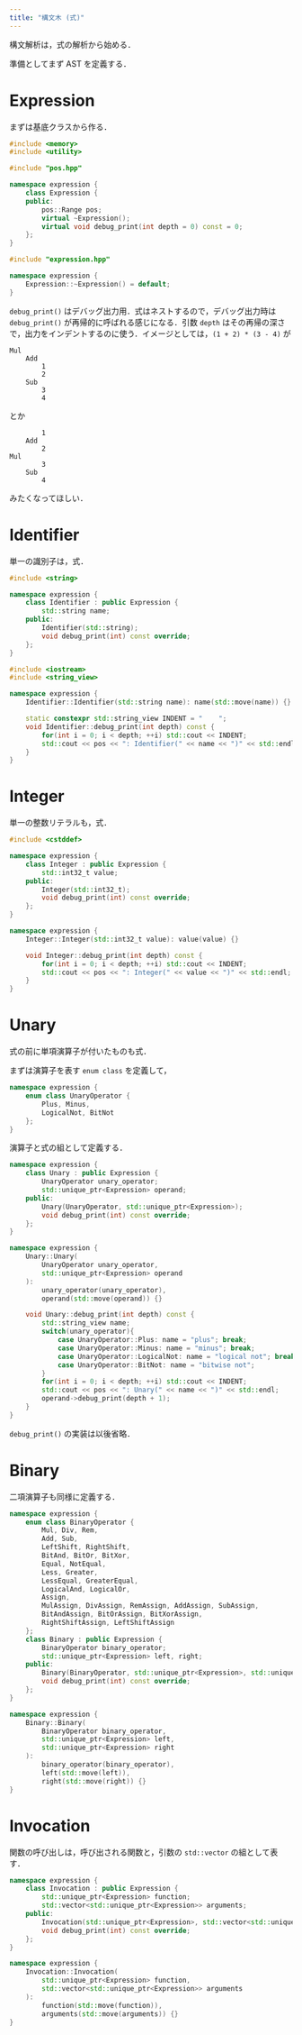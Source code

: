 ```yaml
---
title: "構文木 (式)"
---
```


構文解析は，式の解析から始める．

準備としてまず AST を定義する．

# Expression
まずは基底クラスから作る．
```cpp:expression.hpp
#include <memory>
#include <utility>

#include "pos.hpp"

namespace expression {
    class Expression {
    public:
        pos::Range pos;
        virtual ~Expression();
        virtual void debug_print(int depth = 0) const = 0;
    };
}
```
```cpp:expression.cpp
#include "expression.hpp"

namespace expression {
    Expression::~Expression() = default;
}
```
`debug_print()` はデバッグ出力用．式はネストするので，デバッグ出力時は `debug_print()` が再帰的に呼ばれる感じになる．引数 `depth` はその再帰の深さで，出力をインデントするのに使う．イメージとしては，`(1 + 2) * (3 - 4)` が
```
Mul
    Add
        1
        2
    Sub
        3
        4
```
とか
```
        1
    Add
        2
Mul
        3
    Sub
        4
```
みたくなってほしい．

# Identifier
単一の識別子は，式．
```cpp:expression.hpp
#include <string>

namespace expression {
    class Identifier : public Expression {
        std::string name;
    public:
        Identifier(std::string);
        void debug_print(int) const override;
    };
}
```
```cpp:expression.cpp
#include <iostream>
#include <string_view>

namespace expression {
    Identifier::Identifier(std::string name): name(std::move(name)) {}

    static constexpr std::string_view INDENT = "    ";
    void Identifier::debug_print(int depth) const {
        for(int i = 0; i < depth; ++i) std::cout << INDENT;
        std::cout << pos << ": Identifier(" << name << ")" << std::endl;
    }
}
```
# Integer
単一の整数リテラルも，式．
```cpp:expression.hpp
#include <cstddef>

namespace expression {
    class Integer : public Expression {
        std::int32_t value;
    public:
        Integer(std::int32_t);
        void debug_print(int) const override;
    };
}
```
```cpp:expression.cpp
namespace expression {
    Integer::Integer(std::int32_t value): value(value) {}

    void Integer::debug_print(int depth) const {
        for(int i = 0; i < depth; ++i) std::cout << INDENT;
        std::cout << pos << ": Integer(" << value << ")" << std::endl;
    }
}
```
# Unary
式の前に単項演算子が付いたものも式．

まずは演算子を表す `enum class` を定義して，
```cpp:expression.hpp
namespace expression {
    enum class UnaryOperator {
        Plus, Minus,
        LogicalNot, BitNot
    };
}
```
演算子と式の組として定義する．
```cpp:expression.hpp
namespace expression {
    class Unary : public Expression {
        UnaryOperator unary_operator;
        std::unique_ptr<Expression> operand;
    public:
        Unary(UnaryOperator, std::unique_ptr<Expression>);
        void debug_print(int) const override;
    };
}
```
```cpp:expression.cpp
namespace expression {
    Unary::Unary(
        UnaryOperator unary_operator,
        std::unique_ptr<Expression> operand
    ):
        unary_operator(unary_operator),
        operand(std::move(operand)) {}

    void Unary::debug_print(int depth) const {
        std::string_view name;
        switch(unary_operator){
            case UnaryOperator::Plus: name = "plus"; break;
            case UnaryOperator::Minus: name = "minus"; break;
            case UnaryOperator::LogicalNot: name = "logical not"; break;
            case UnaryOperator::BitNot: name = "bitwise not";
        }
        for(int i = 0; i < depth; ++i) std::cout << INDENT;
        std::cout << pos << ": Unary(" << name << ")" << std::endl;
        operand->debug_print(depth + 1);
    }
}
```
`debug_print()` の実装は以後省略．
# Binary
二項演算子も同様に定義する．
```cpp:expression.hpp
namespace expression {
    enum class BinaryOperator {
        Mul, Div, Rem,
        Add, Sub,
        LeftShift, RightShift,
        BitAnd, BitOr, BitXor,
        Equal, NotEqual,
        Less, Greater,
        LessEqual, GreaterEqual,
        LogicalAnd, LogicalOr,
        Assign,
        MulAssign, DivAssign, RemAssign, AddAssign, SubAssign,
        BitAndAssign, BitOrAssign, BitXorAssign,
        RightShiftAssign, LeftShiftAssign
    };
    class Binary : public Expression {
        BinaryOperator binary_operator;
        std::unique_ptr<Expression> left, right;
    public:
        Binary(BinaryOperator, std::unique_ptr<Expression>, std::unique_ptr<Expression>);
        void debug_print(int) const override;
    };
}
```
```cpp:expression.cpp
namespace expression {
    Binary::Binary(
        BinaryOperator binary_operator,
        std::unique_ptr<Expression> left,
        std::unique_ptr<Expression> right
    ):
        binary_operator(binary_operator),
        left(std::move(left)),
        right(std::move(right)) {}
}
```
# Invocation
関数の呼び出しは，呼び出される関数と，引数の `std::vector` の組として表す．
```cpp:expression.hpp
namespace expression {
    class Invocation : public Expression {
        std::unique_ptr<Expression> function;
        std::vector<std::unique_ptr<Expression>> arguments;
    public:
        Invocation(std::unique_ptr<Expression>, std::vector<std::unique_ptr<Expression>>);
        void debug_print(int) const override;
    };
}
```
```cpp:expression.cpp
namespace expression {
    Invocation::Invocation(
        std::unique_ptr<Expression> function,
        std::vector<std::unique_ptr<Expression>> arguments
    ):
        function(std::move(function)),
        arguments(std::move(arguments)) {}
}
```
